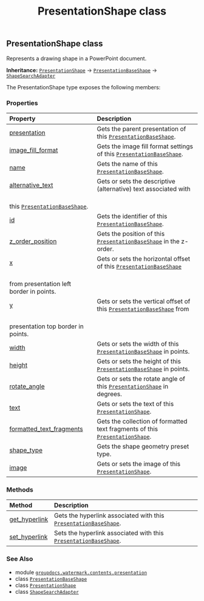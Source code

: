 ﻿---
title: PresentationShape class
second_title: GroupDocs.Watermark for Python via .NET API References
description: 
type: docs
url: /python-net/groupdocs.watermark.contents.presentation/presentationshape/
is_root: false
weight: 170
---

## PresentationShape class

Represents a drawing shape in a PowerPoint document.



**Inheritance:** [`PresentationShape`](/watermark/python-net/groupdocs.watermark.contents.presentation/presentationshape) → 
[`PresentationBaseShape`](/watermark/python-net/groupdocs.watermark.contents.presentation/presentationbaseshape) → 
[`ShapeSearchAdapter`](/watermark/python-net/groupdocs.watermark.search/shapesearchadapter)



The PresentationShape type exposes the following members:

### Properties
| Property | Description |
| :- | :- |
| [presentation](/watermark/python-net/groupdocs.watermark.contents.presentation/presentationshape/presentation) | Gets the parent presentation of this [`PresentationBaseShape`](/watermark/python-net/groupdocs.watermark.contents.presentation/presentationbaseshape). |
| [image_fill_format](/watermark/python-net/groupdocs.watermark.contents.presentation/presentationshape/image_fill_format) | Gets the image fill format settings of this [`PresentationBaseShape`](/watermark/python-net/groupdocs.watermark.contents.presentation/presentationbaseshape). |
| [name](/watermark/python-net/groupdocs.watermark.contents.presentation/presentationshape/name) | Gets the name of this [`PresentationBaseShape`](/watermark/python-net/groupdocs.watermark.contents.presentation/presentationbaseshape). |
| [alternative_text](/watermark/python-net/groupdocs.watermark.contents.presentation/presentationshape/alternative_text) | Gets or sets the descriptive (alternative) text associated with<br/>this [`PresentationBaseShape`](/watermark/python-net/groupdocs.watermark.contents.presentation/presentationbaseshape). |
| [id](/watermark/python-net/groupdocs.watermark.contents.presentation/presentationshape/id) | Gets the identifier of this [`PresentationBaseShape`](/watermark/python-net/groupdocs.watermark.contents.presentation/presentationbaseshape). |
| [z_order_position](/watermark/python-net/groupdocs.watermark.contents.presentation/presentationshape/z_order_position) | Gets the position of this [`PresentationBaseShape`](/watermark/python-net/groupdocs.watermark.contents.presentation/presentationbaseshape) in the z-order. |
| [x](/watermark/python-net/groupdocs.watermark.contents.presentation/presentationshape/x) | Gets or sets the horizontal offset of this [`PresentationBaseShape`](/watermark/python-net/groupdocs.watermark.contents.presentation/presentationbaseshape)<br/>from presentation left border in points. |
| [y](/watermark/python-net/groupdocs.watermark.contents.presentation/presentationshape/y) | Gets or sets the vertical offset of this [`PresentationBaseShape`](/watermark/python-net/groupdocs.watermark.contents.presentation/presentationbaseshape) from<br/>presentation top border in points. |
| [width](/watermark/python-net/groupdocs.watermark.contents.presentation/presentationshape/width) | Gets or sets the width of this [`PresentationBaseShape`](/watermark/python-net/groupdocs.watermark.contents.presentation/presentationbaseshape) in points. |
| [height](/watermark/python-net/groupdocs.watermark.contents.presentation/presentationshape/height) | Gets or sets the height of this [`PresentationBaseShape`](/watermark/python-net/groupdocs.watermark.contents.presentation/presentationbaseshape) in points. |
| [rotate_angle](/watermark/python-net/groupdocs.watermark.contents.presentation/presentationshape/rotate_angle) | Gets or sets the rotate angle of this [`PresentationShape`](/watermark/python-net/groupdocs.watermark.contents.presentation/presentationshape) in degrees. |
| [text](/watermark/python-net/groupdocs.watermark.contents.presentation/presentationshape/text) | Gets or sets the text of this [`PresentationShape`](/watermark/python-net/groupdocs.watermark.contents.presentation/presentationshape). |
| [formatted_text_fragments](/watermark/python-net/groupdocs.watermark.contents.presentation/presentationshape/formatted_text_fragments) | Gets the collection of formatted text fragments of this [`PresentationShape`](/watermark/python-net/groupdocs.watermark.contents.presentation/presentationshape). |
| [shape_type](/watermark/python-net/groupdocs.watermark.contents.presentation/presentationshape/shape_type) | Gets the shape geometry preset type. |
| [image](/watermark/python-net/groupdocs.watermark.contents.presentation/presentationshape/image) | Gets or sets the image of this [`PresentationShape`](/watermark/python-net/groupdocs.watermark.contents.presentation/presentationshape). |


### Methods
| Method | Description |
| :- | :- |
| [get_hyperlink](/watermark/python-net/groupdocs.watermark.contents.presentation/presentationshape/get_hyperlink/#groupdocs.watermark.contents.presentation.PresentationHyperlinkActionType) | Gets the hyperlink associated with this [`PresentationBaseShape`](/watermark/python-net/groupdocs.watermark.contents.presentation/presentationbaseshape). |
| [set_hyperlink](/watermark/python-net/groupdocs.watermark.contents.presentation/presentationshape/set_hyperlink/#groupdocs.watermark.contents.presentation.PresentationHyperlinkActionType-str) | Sets the hyperlink associated with this [`PresentationBaseShape`](/watermark/python-net/groupdocs.watermark.contents.presentation/presentationbaseshape). |



### See Also
* module [`groupdocs.watermark.contents.presentation`](..)
* class [`PresentationBaseShape`](/watermark/python-net/groupdocs.watermark.contents.presentation/presentationbaseshape)
* class [`PresentationShape`](/watermark/python-net/groupdocs.watermark.contents.presentation/presentationshape)
* class [`ShapeSearchAdapter`](/watermark/python-net/groupdocs.watermark.search/shapesearchadapter)
